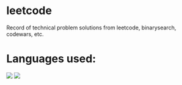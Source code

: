 # leetcode
Record of technical problem solutions from leetcode, binarysearch, codewars, etc.

# Languages used:

[![](https://img.shields.io/badge/JavaScript-F7DF1E?logo=javascript&logoColor=black&style=for-the-badge)](https://www.javascript.com/)
[![](https://img.shields.io/badge/Python-2B5B84?logo=python&logoColor=white&style=for-the-badge)](https://www.python.org/)
